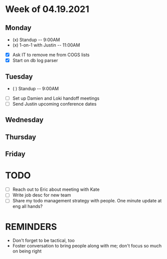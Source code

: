Week of 04.19.2021
==================

Monday
------
- (x) Standup -- 9:00AM
- (x) 1-on-1 with Justin -- 11:00AM
- [x] Ask IT to remove me from COGS lists
- [x] Start on db log parser

Tuesday
-------
- ( ) Standup -- 9:00AM
- [ ] Set up Damien and Loki handoff meetings
- [ ] Send Justin upcoming conference dates

Wednesday
---------


Thursday
--------


Friday
------


TODO
====
- [ ] Reach out to Eric about meeting with Kate
- [ ] Write job desc for new team
- [ ] Share my todo management strategy with people. One minute update at eng all hands?

REMINDERS
=========
- Don't forget to be tactical, too
- Foster conversation to bring people along with me; don't focus so much on being right
